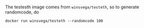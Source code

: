 The testesth image comes from `winsvega/testeth`, so to generate randomcode, do

	docker run winsvega/testeth --randomcode 100

